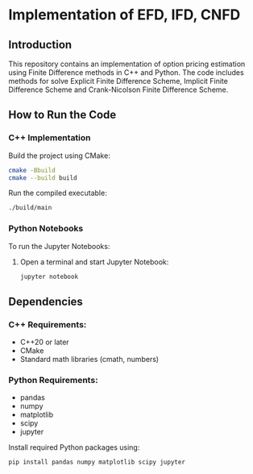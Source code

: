 # **Implementation of EFD, IFD, CNFD**

## **Introduction**

This repository contains an implementation of option pricing estimation using Finite Difference methods in C++ and Python. The code includes methods for solve Explicit Finite Difference Scheme, Implicit Finite Difference Scheme and Crank-Nicolson Finite Difference Scheme.

## **How to Run the Code**

### **C++ Implementation**

Build the project using CMake:

```sh
cmake -Bbuild
cmake --build build
```

Run the compiled executable:

```sh
./build/main
```

### **Python Notebooks**

To run the Jupyter Notebooks:

1. Open a terminal and start Jupyter Notebook:
   ```sh
   jupyter notebook
   ```

## **Dependencies**

### **C++ Requirements:**

- C++20 or later
- CMake
- Standard math libraries (cmath, numbers)

### **Python Requirements:**

- pandas
- numpy
- matplotlib
- scipy
- jupyter

Install required Python packages using:

```sh
pip install pandas numpy matplotlib scipy jupyter
```
